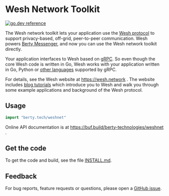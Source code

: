 # Wesh Network Toolkit

[![go.dev reference](https://img.shields.io/badge/go.dev-reference-007d9c?logo=go&logoColor=white)](https://pkg.go.dev/berty.tech/weshnet)

The Wesh network toolkit lets your application use the
[Wesh protocol](https://berty.tech/docs/protocol) to support privacy-based, off-grid, peer-to-peer communication.
Wesh powers [Berty Messenger](https://github.com/berty/berty#readme), and now you can use
the Wesh network toolkit directly.

Your application interfaces to Wesh based on [gRPC](https://grpc.io). So even though
the core Wesh code is written in Go, Wesh works with your application written in Go, Python
or [other languages](https://grpc.io/docs/languages) supported by gRPC.

For details, see the Wesh website at https://wesh.network .
The website includes [blog tutorials](https://wesh.network/blog) which introduce you to
Wesh and walk you through some example applications and background of the Wesh protocol. 

## Usage

```go
import "berty.tech/weshnet"
```

Online API documentation is at https://buf.build/berty-technologies/weshnet .

## Get the code

To get the code and build, see the file
[INSTALL.md](https://github.com/berty/weshnet/blob/master/INSTALL.md).

## Feedback

For bug reports, feature requests or questions, please open a
[GitHub issue](https://github.com/berty/weshnet/issues/new/choose).

<!--
## Examples

_TODO: add links to internal examples + links to external repos using the protocol_
-->
